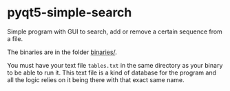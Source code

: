 # pyqt5-simple-search
Simple program with GUI to search, add or remove a certain sequence from a file.

The binaries are in the folder [binaries/](binaries/).

You must have your text file `tables.txt` in the same directory as your binary to be able to run it.
This text file is a kind of database for the program and all the logic relies on it being there
with that exact same name.


